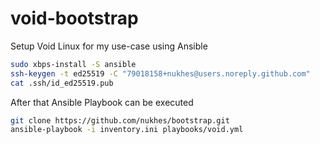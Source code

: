 # void-bootstrap
Setup Void Linux for my use-case using Ansible
```bash
sudo xbps-install -S ansible
ssh-keygen -t ed25519 -C "79018158+nukhes@users.noreply.github.com"
cat .ssh/id_ed25519.pub
```

After that Ansible Playbook can be executed

```bash
git clone https://github.com/nukhes/bootstrap.git
ansible-playbook -i inventory.ini playbooks/void.yml
```